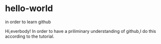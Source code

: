 # hello-world
in order to learn github

Hi,everbody!
In order to have a priliminary understanding of github,I do this according to the tutorial.
